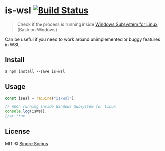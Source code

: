 # is-wsl [![Build Status](https://travis-ci.org/sindresorhus/is-wsl.svg?branch=master)](https://travis-ci.org/sindresorhus/is-wsl)

> Check if the process is running inside [Windows Subsystem for Linux](https://msdn.microsoft.com/commandline/wsl/about) (Bash on Windows)

Can be useful if you need to work around unimplemented or buggy features in WSL.

## Install

```
$ npm install --save is-wsl
```

## Usage

```js
const isWsl = require("is-wsl");

// When running inside Windows Subsystem for Linux
console.log(isWsl);
//=> true
```

## License

MIT © [Sindre Sorhus](https://sindresorhus.com)
